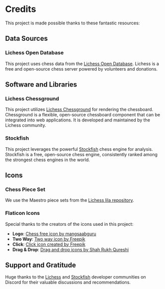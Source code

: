# Credits

This project is made possible thanks to these fantastic resources:

## Data Sources

### Lichess Open Database
This project uses chess data from the [Lichess Open Database](https://database.lichess.org/). Lichess is a free and open-source chess server powered by volunteers and donations.

## Software and Libraries

### Lichess Chessground
This project utilizes [Lichess Chessground](https://github.com/lichess-org/chessground) for rendering the chessboard. Chessground is a flexible, open-source chessboard component that can be integrated into web applications. It is developed and maintained by the Lichess community.

### Stockfish
This project leverages the powerful [Stockfish](https://stockfishchess.org/) chess engine for analysis. Stockfish is a free, open-source chess engine, consistently ranked among the strongest chess engines in the world.

## Icons

### Chess Piece Set
We use the Maestro piece sets from the [Lichess lila repository](https://github.com/lichess-org/lila/tree/master/public/piece).

### Flaticon Icons
Special thanks to the creators of the icons used in this project:

- **Logo**: <a href="https://www.flaticon.com/free-icon/chess_4072286" title="chess icons">Chess free icon by mangsaabguru</a>
- **Two Way**: <a href="https://www.flaticon.com/free-icon/two-way_3381675" title="Two way icons">Two way icon by Freepik</a>
- **Click**: <a href="https://www.flaticon.com/free-icon/click_1481058" title="click icons">Click icon created by Freepik</a>
- **Drag & Drop**: <a href="https://www.flaticon.com/free-icon/drop_11784246" title="drag and drop icons">Drag and drop icons by Shah Rukh Qureshi</a>

## Support and Gratitude

Huge thanks to the [Lichess](https://discord.gg/lichess) and [Stockfish](https://discord.gg/GWDRS3kU6R) developer communities on Discord for their valuable discussions and recommendations.
